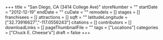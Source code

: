 +++
title = "San Diego, CA (3414 College Ave)"
storeNumber = ""
startDate = "2012-12-19"
endDate = ""
cuDate = ""
remodels = []
stages = []
franchisees = []
attractions = []
sqft = ""
latitudeLongitude = ["32.73916627","-117.0556243"]
citations = []
contributors = []
downloadLinks = []
pageThumbnailFile = ""
tags = ["Locations"]
categories = ["Chuck E. Cheese's"]
draft = false
+++
